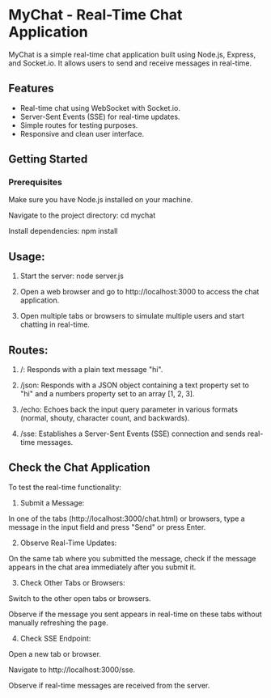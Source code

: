 # MyChat - Real-Time Chat Application

MyChat is a simple real-time chat application built using Node.js, Express, and Socket.io. It allows users to send and receive messages in real-time.

## Features

- Real-time chat using WebSocket with Socket.io.
- Server-Sent Events (SSE) for real-time updates.
- Simple routes for testing purposes.
- Responsive and clean user interface.

## Getting Started

### Prerequisites

Make sure you have Node.js installed on your machine.

Navigate to the project directory: cd mychat

Install dependencies: npm install

## Usage:
 1. Start the server: node server.js

 2. Open a web browser and go to http://localhost:3000 to access the chat application.

 3. Open multiple tabs or browsers to simulate multiple users and start chatting in real-time.

## Routes:
 1. /: Responds with a plain text message "hi".

 2. /json: Responds with a JSON object containing a text property set to "hi" and a numbers property set to an array [1, 2, 3]. 

 3. /echo: Echoes back the input query parameter in various formats (normal, shouty, character count, and backwards). 

 4. /sse: Establishes a Server-Sent Events (SSE) connection and sends real-time messages.




## Check the Chat Application

To test the real-time functionality:

1. Submit a Message:

  In one of the tabs (http://localhost:3000/chat.html) or browsers, type a message in the input field and press "Send" or press Enter. 

2. Observe Real-Time Updates:

  On the same tab where you submitted the message, check if the message appears in the chat area immediately after you submit it.

3. Check Other Tabs or Browsers:

  Switch to the other open tabs or browsers.

  Observe if the message you sent appears in real-time on these tabs without manually refreshing the page.

4. Check SSE Endpoint:

  Open a new tab or browser.

  Navigate to http://localhost:3000/sse.
  
  Observe if real-time messages are received from the server.
